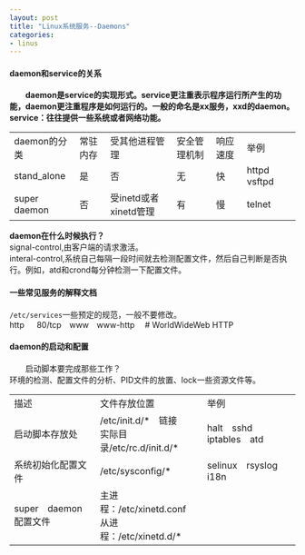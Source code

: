 ```yaml
---
layout: post
title: "Linux系统服务--Daemons"
categories:
- linus
---
```


#### daemon和service的关系 ####

&emsp;&emsp;**daemon是service的实现形式。service更注重表示程序运行所产生的功能，daemon更注重程序是如何运行的。一般的命名是xx服务，xxd的daemon。service：往往提供一些系统或者网络功能。**

<table class="meng">
<tr><td>daemon的分类</td><td>常驻内存</td><td>受其他进程管理</td><td>安全管理机制</td><td>响应速度</td><td>举例</td></tr>
<tr><td>stand_alone</td><td>是</td><td>否</td><td>无</td><td>快</td><td>httpd&emsp;vsftpd</td></tr>
<tr><td>super daemon</td><td>否</td><td>受inetd或者xinetd管理</td><td>有</td><td>慢</td><td>telnet</td></tr>
</table>

**daemon在什么时候执行？**<br/>
signal-control,由客户端的请求激活。<br/>
interal-control,系统自己每隔一段时间就去检测配置文件，然后自己判断是否执行。例如，atd和crond每分钟检测一下配置文件。

#### 一些常见服务的解释文档 ####

`/etc/services`一些预定的规范，一般不要修改。 <br/>
 http &emsp; 80/tcp&emsp;www&emsp;www-http &emsp;# WorldWideWeb HTTP

#### daemon的启动和配置 ####
&emsp;&emsp;启动脚本要完成那些工作？<br/>
环境的检测、配置文件的分析、PID文件的放置、lock一些资源文件等。
<table class="meng">
<tr><td>描述</td><td>文件存放位置</td><td>举例</td></tr>
<tr><td>启动脚本存放处</td><td>/etc/init.d/*&emsp;链接<br/>实际目录/etc/rc.d/init.d/*</td><td>halt&emsp;sshd&emsp;iptables&emsp;atd</td></tr>
<tr><td>系统初始化配置文件</td><td>/etc/sysconfig/*</td><td>selinux&emsp;rsyslog&emsp;i18n</td></tr>
<tr><td>super&emsp;daemon配置文件</td><td>主进程：/etc/xinetd.conf<br/>从进程：/etc/xinetd.d/*</td><td></td></tr>
</table>